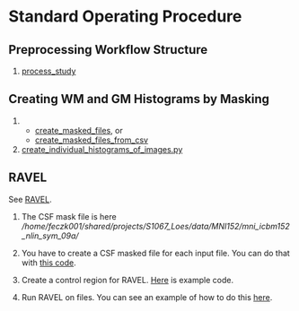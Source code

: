 # Standard Operating Procedure

## Preprocessing Workflow Structure

 1. [process_study](../bin/mri_modification/transform_study_dir_files.sh)

## Creating WM and GM Histograms by Masking
 
 1.
     * [create_masked_files](../src/dcan/image_normalization/create_masked_files.py), or
     * [create_masked_files_from_csv](../src/dcan/image_normalization/create_masked_files_from_csv.py)
 3. [create_individual_histograms_of_images.py](../src/dcan/eda/create_individual_histograms_of_images.py)
 
## RAVEL
 
See [RAVEL](https://github.com/DCAN-Labs/RAVEL/blob/master/docs/RAVEL.Rmd).

1. The CSF mask file is here 
     */home/feczk001/shared/projects/S1067_Loes/data/MNI152/mni_icbm152_nlin_sym_09a/*

2. You have to create a CSF masked file for each input file.  You can do that with [this code](https://github.com/DCAN-Labs/loes-scoring-2/blob/main/src/dcan/preprocessing/mask_files.py).
 

3. Create a control region for RAVEL.  [Here](https://github.com/DCAN-Labs/RAVEL/blob/master/R/dcan/create_control_region.R) is example code.

4. Run RAVEL on files.  You can see an example of how to do this [here](https://github.com/DCAN-Labs/RAVEL/blob/master/R/dcan/ravel.R).
